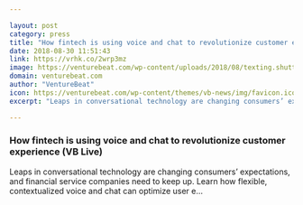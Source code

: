 ```yaml
---

layout: post
category: press
title: "How fintech is using voice and chat to revolutionize customer experience (VB Live)"
date: 2018-08-30 11:51:43
link: https://vrhk.co/2wrp3mz
image: https://venturebeat.com/wp-content/uploads/2018/08/texting.shutterstock_1158441919.jpg?fit=1200%2C850&strip=all
domain: venturebeat.com
author: "VentureBeat"
icon: https://venturebeat.com/wp-content/themes/vb-news/img/favicon.ico
excerpt: "Leaps in conversational technology are changing consumers’ expectations, and financial service companies need to keep up. Learn how flexible, contextualized voice and chat can optimize user e…"

---
```


### How fintech is using voice and chat to revolutionize customer experience (VB Live)

Leaps in conversational technology are changing consumers’ expectations, and financial service companies need to keep up. Learn how flexible, contextualized voice and chat can optimize user e…
